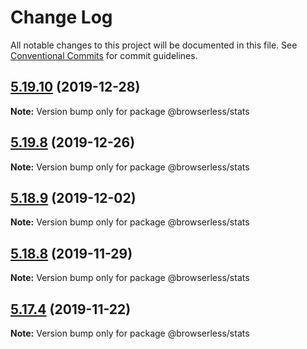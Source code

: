 # Change Log

All notable changes to this project will be documented in this file.
See [Conventional Commits](https://conventionalcommits.org) for commit guidelines.

## [5.19.10](https://github.com/kikobeats/browserless/tree/master/packages/stats/compare/v5.19.9...v5.19.10) (2019-12-28)

**Note:** Version bump only for package @browserless/stats





## [5.19.8](https://github.com/kikobeats/browserless/tree/master/packages/stats/compare/v5.19.7...v5.19.8) (2019-12-26)

**Note:** Version bump only for package @browserless/stats





## [5.18.9](https://github.com/kikobeats/browserless/tree/master/packages/stats/compare/v5.18.8...v5.18.9) (2019-12-02)

**Note:** Version bump only for package @browserless/stats





## [5.18.8](https://github.com/kikobeats/browserless/tree/master/packages/stats/compare/v5.18.7...v5.18.8) (2019-11-29)

**Note:** Version bump only for package @browserless/stats





## [5.17.4](https://github.com/kikobeats/browserless/tree/master/packages/stats/compare/v5.17.3...v5.17.4) (2019-11-22)

**Note:** Version bump only for package @browserless/stats
